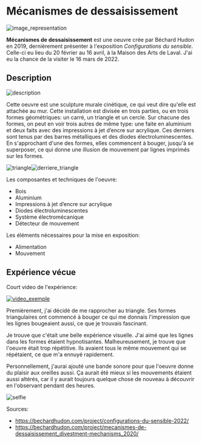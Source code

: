 # Mécanismes de dessaisissement
![image_representation](/bechard_hudon/medias/image_representation.png)

__Mécanismes de dessaisissement__ est une oeuvre crée par Béchard Hudon en 2019, dernièrement présenter à l'exposition *Configurations du sensible*. Celle-ci eu lieu du 20 février au 16 avril, à la Maison des Arts de Laval. J'ai eu la chance de la visiter le 16 mars de 2022.

## Description 

![description](/bechard_hudon/medias/description.png)

Cette oeuvre est une sculpture murale cinétique, ce qui veut dire qu'elle est attachée au mur. Cette installation est divisée en trois parties, ou en trois formes géométriques: un carré, un triangle et un cercle. Sur chacune des formes, on peut en voir trois autres de même type: une faite en aluminium et deux faits avec des impressions à jet d’encre sur acrylique. Ces derniers sont tenus par des barres métalliques et des diodes électroluminescentes. En s'approchant d'une des formes, elles commencent à bouger, jusqu'à se superposer, ce qui donne une illusion de mouvement par lignes imprimés sur les formes. 

![triangle](/bechard_hudon/medias/triangle.png)![derriere_triangle](/bechard_hudon/medias/derriere_triangle.png)

Les composantes et techniques de l'oeuvre:
- Bois
- Aluminium
- Impressions à jet d’encre sur acrylique
- Diodes électroluminescentes
- Système électromécanique
- Détecteur de mouvement

Les éléments nécessaires pour la mise en exposition:
- Alimentation
- Mouvement

## Expérience vécue
Court video de l'expérience:

[![video_exemple](https://img.youtube.com/vi/80E5bZymAro/0.jpg)](https://www.youtube.com/watch?v=80E5bZymAro)

Premièrement, j'ai décidé de me rapprocher au triangle. Ses formes triangulaires ont commencé à bouger ce qui me donnais l'impression que les lignes bougeaient aussi, ce que je trouvais fascinant.  

Je trouve que c'était une belle expérience visuelle. J'ai aimé que les lignes dans les formes étaient hypnotisantes. Malheureusement, je trouve que l'oeuvre était trop répétitive. Ils avaient tous le même mouvement qui se répétaient, ce que m'a ennuyé rapidement.

Personnellement, j'aurai ajouté une bande sonore pour que l'oeuvre donne du plaisir aux oreilles aussi. Ça aurait été mieux si les mouvements étaient aussi altérés, car il y aurait toujours quelque chose de nouveau à découvrir en l'observant pendant des heures.


![selfie](/bechard_hudon/medias/selfie.png)


Sources: 
- https://bechardhudon.com/project/configurations-du-sensible-2022/
- https://bechardhudon.com/project/mecanismes-de-dessaisissement_divestment-mechanisms_2020/





